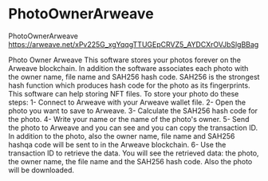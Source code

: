 # PhotoOwnerArweave
PhotoOwnerArweave
https://arweave.net/xPv225G_xgYqqgTTUGEpCRVZ5_AYDCXrOVJbSlgBBag

Photo Owner Arweave
This software stores your photos forever on the Arweave blockchain. In addition the software associates each photo with the owner name, file name and SAH256 hash code. SAH256 is the strongest hash function which produces hash code for the photo as its fingerprints. This software can help storing NFT files.
To store your photo do these steps:
1- Connect to Arweave with your Arweave wallet file. 
2- Open the photo you want to save to Arweave. 
3- Calculate the SAH256 hash code for the photo. 
4- Write your name or the name of the photo's owner. 
5- Send the photo to Arweave and you can see and you can copy the transaction ID. In addition to the photo, also the owner name, file name and SAH256 hashqa code will be sent to in the Arweave blockchain. 
6- Use the transaction ID to retrieve the data. You will see the retrieved data: the photo, the owner name, the file name and the SAH256 hash code. Also the photo will be downloaded. 

